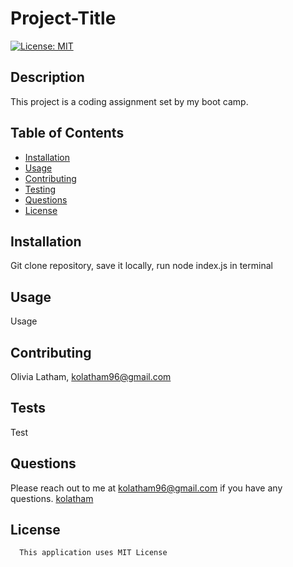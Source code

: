 # Project-Title
[![License: MIT](https://img.shields.io/badge/License-MIT-yellow.svg)](https://opensource.org/licenses/MIT)

## Description
This project is a coding assignment set by my boot camp.

## Table of Contents

* [Installation](#installation)
* [Usage](#usage)
* [Contributing](#contributing)
* [Testing](#testing)
* [Questions](#questions)
* [License](#license)
## Installation
Git clone repository, save it locally, run node index.js in terminal
## Usage
Usage
## Contributing
Olivia Latham, kolatham96@gmail.com
## Tests
Test
## Questions

Please reach out to me at kolatham96@gmail.com if you have any questions. [kolatham](https://github.com/kolatham)
## License
      This application uses MIT License